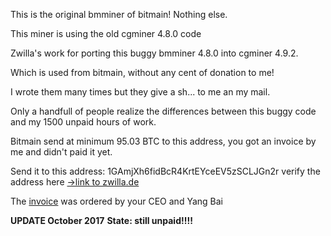This is the original bmminer of bitmain! Nothing else.

This miner is using the old cgminer 4.8.0 code

Zwilla's work for porting this buggy bmminer 4.8.0 into cgminer 4.9.2.

Which is used from bitmain, without any cent of donation to me!

I wrote them many times but they give a sh... to me an my mail.

Only a handfull of people realize the differences between this buggy code and my 1500 unpaid hours of work.

Bitmain send at minimum 95.03 BTC to this address, you got an invoice by me and didn't paid it yet.

Send it to this address: 1GAmjXh6fidBcR4KrtEYceEV5zSCLJGn2r verify the address here [->link to zwilla.de](https://www.zwilla.de/goods/software/donation-product-for-changing-bmminer-into-cgminer-4-9-2/)

The [invoice](https://www.zwilla.de/wp-content/uploads/2017/10/Invoice-Bitmaintech-No.-2017042801.pdf) was ordered by your CEO and Yang Bai

**UPDATE October 2017**
**State: still unpaid!!!!**
